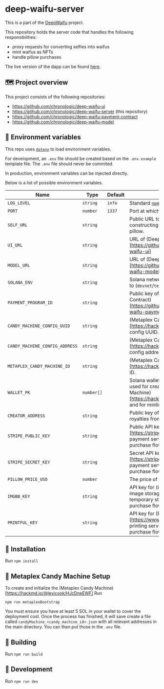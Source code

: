 # deep-waifu-server

This is a part of the [DeepWaifu](https://blog.chronologic.network/no-waifu-no-laifu-we-use-deep-networks-to-draw-your-anime-style-portrait-5fbb0ee6b16a) project.

This repository holds the server code that handles the following responsibilities:

- proxy requests for converting selfies into waifus
- mint waifus as NFTs
- handle pillow purchases

The live version of the dapp can be found [here](https://deepwaifu.chronologic.network/).

## 🗺 Project overview

This project consists of the following repositories:

- https://github.com/chronologic/deep-waifu-ui
- https://github.com/chronologic/deep-waifu-server (this repository)
- https://github.com/chronologic/deep-waifu-payment-contract
- https://github.com/chronologic/deep-waifu-model

## 🔧 Environment variables

This repo uses [`dotenv`](https://www.npmjs.com/package/dotenv) to load environment variables.

For development, an `.env` file should be created based on the `.env.example` template file. The `.env` file should never be commited.

In production, environment variables can be injected directly.

Below is a list of possible environment variables.

| Name                           | Type       | Default | Description                                                                                                                                                    |
| ------------------------------ | ---------- | ------- | -------------------------------------------------------------------------------------------------------------------------------------------------------------- |
| `LOG_LEVEL`                    | `string`   | `info`  | Standard [`npm`](https://github.com/winstonjs/winston#logging-levels) log level                                                                                |
| `PORT`                         | `number`   | `1337`  | Port at which the server should be listening                                                                                                                   |
| `SELF_URL`                     | `string`   |         | Public URL to this server. This is used for constructing a redirect after purchasing a pillow.                                                                 |
| `UI_URL`                       | `string`   |         | URL of (DeepWaifu UI)[https://github.com/chronologic/deep-waifu-ui]                                                                                            |
| `MODEL_URL`                    | `string`   |         | URL of (DeepWaifu AI Model)[https://github.com/chronologic/deep-waifu-model]                                                                                   |
| `SOLANA_ENV`                   | `string`   |         | Solana network the server should connect to (`devnet`/`testnet`/...)                                                                                           |
| `PAYMENT_PROGRAM_ID`           | `string`   |         | Public key of (DeepWaifu Payment Contract)[https://github.com/chronologic/deep-waifu-payment-contract]                                                         |
| `CANDY_MACHINE_CONFIG_UUID`    | `string`   |         | (Metaplex Candy Machine)[https://hackmd.io/@levicook/HJcDneEWF] config UUID.                                                                                   |
| `CANDY_MACHINE_CONFIG_ADDRESS` | `string`   |         | (Metaplex Candy Machine)[https://hackmd.io/@levicook/HJcDneEWF] config address.                                                                                |
| `METAPLEX_CANDY_MACHINE_ID`    | `string`   |         | (Metaplex Candy Machine)[https://hackmd.io/@levicook/HJcDneEWF] ID.                                                                                            |
| `WALLET_PK`                    | `number[]` |         | Solana wallet private key. This wallet will be used for creating the (Metaplex Candy Machine)[https://hackmd.io/@levicook/HJcDneEWF] and for minting the NFTs. |
| `CREATOR_ADDRESS`              | `string`   |         | Public key of wallet that will be entitled to royalties from trading the minted NFTs.                                                                          |
| `STRIPE_PUBLIC_KEY`            | `string`   |         | Public API key for (Stripe)[https://stripe.com/docs/api/authentication] payment service. This is used in the pillow purchase flow.                             |
| `STRIPE_SECRET_KEY`            | `string`   |         | Secret API key for (Stripe)[https://stripe.com/docs/api/authentication] payment service. This is used in the pillow purchase flow.                             |
| `PILLOW_PRICE_USD`             | `number`   |         | The price of the pillow in USD.                                                                                                                                |
| `IMGBB_KEY`                    | `string`   |         | API key for (imgbb)[https://api.imgbb.com/] image storage service. This is used for temporary storage of images in the pillow purchase flow.                   |
| `PRINTFUL_KEY`                 | `string`   |         | API key for (Printful)[https://www.printful.com/api] on-demand printing service. This is used for the pillow purchase flow.                                    |

## 💽 Installation

Run `npm install`

## 🍬 Metaplex Candy Machine Setup

To create and initialize the (Metaplex Candy Machine)[https://hackmd.io/@levicook/HJcDneEWF] Run

`npm run metaplexBootstrap`

You must ensure you have at least 5 SOL in your wallet to cover the deployment cost. Once the process has finished, it will save create a file called `candyMachine_<candy_machine_id>.json` with all relevant addresses in the main directory. You can then put those in the `.env` file.

## 🚧 Building

Run `npm run build`

## 👷 Development

Run `npm run dev`
